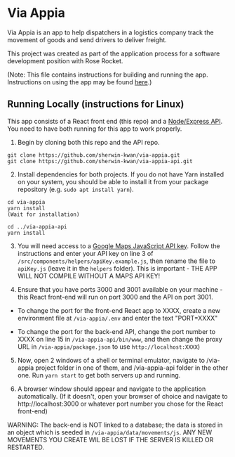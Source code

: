 # Via Appia

Via Appia is an app to help dispatchers in a logistics company track the movement of goods and send drivers to deliver freight.

This project was created as part of the application process for a software development position with Rose Rocket.

(Note: This file contains instructions for building and running the app. Instructions on using the app may be found [here](/FEATURES.md).)

## Running Locally (instructions for Linux)

This app consists of a React front end (this repo) and a [Node/Express API](https://github.com/sherwin-kwan/via-appia-api). You need to have both running for this app to work properly.

1) Begin by cloning both this repo and the API repo. 
```
git clone https://github.com/sherwin-kwan/via-appia.git
git clone https://github.com/sherwin-kwan/via-appia-api.git
```

2) Install dependencies for both projects. If you do not have Yarn installed on your system, you should be able to install it from your package repository (e.g. `sudo apt install yarn`).
```
cd via-appia
yarn install
(Wait for installation)

cd ../via-appia-api
yarn install
```

3) You will need access to a [Google Maps JavaScript API key](https://developers.google.com/maps/documentation/javascript/get-api-key). Follow the instructions and enter your API key on line 3 of `/src/components/helpers/apiKey.example.js`, then rename the file to `apiKey.js` (leave it in the `helpers` folder). This is important - THE APP WILL NOT COMPILE WITHOUT A MAPS API KEY!

4) Ensure that you have ports 3000 and 3001 available on your machine - this React front-end will run on port 3000 and the API on port 3001. 

- To change the port for the front-end React app to XXXX, create a new environment file at `/via-appia/.env` and enter the text "PORT=XXXX"

- To change the port for the back-end API, change the port number to XXXX on line 15 in `/via-appia-api/bin/www`, and then change the proxy URL in `/via-appia/package.json` to use `http://localhost:XXXX`)

5) Now, open 2 windows of a shell or terminal emulator, navigate to /via-appia project folder in one of them, and /via-appia-api folder in the other one. Run `yarn start` to get both servers up and running.

5) A browser window should appear and navigate to the application automatically. (If it doesn't, open your browser of choice and navigate to http://localhost:3000 or whatever port number you chose for the React front-end)

WARNING: The back-end is NOT linked to a database; the data is stored in an object which is seeded in `/via-appia/data/movements/js`. ANY NEW MOVEMENTS YOU CREATE WIL BE LOST IF THE SERVER IS KILLED OR RESTARTED.